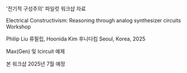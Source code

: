 '전기적 구성주의' 파일럿 워크샵 자료

Electrical Constructivism: Reasoning through analog synthesizer circuits Workshop 

Philip Liu 류필립, Hoonida Kim 후니다킴
Seoul, Korea, 2025

Max(Gen) 및 Icircuit 예제


본 워크샵 2025년 7월 예정

